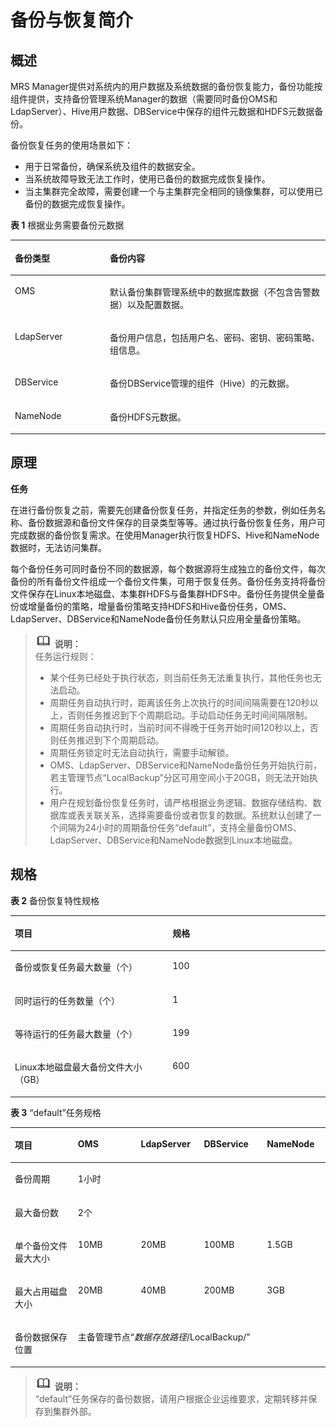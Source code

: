 # 备份与恢复简介<a name="ZH-CN_TOPIC_0035271553"></a>

## 概述<a name="section390719392123"></a>

MRS Manager提供对系统内的用户数据及系统数据的备份恢复能力，备份功能按组件提供，支持备份管理系统Manager的数据（需要同时备份OMS和LdapServer）、Hive用户数据、DBService中保存的组件元数据和HDFS元数据备份。

备份恢复任务的使用场景如下：

-   用于日常备份，确保系统及组件的数据安全。
-   当系统故障导致无法工作时，使用已备份的数据完成恢复操作。
-   当主集群完全故障，需要创建一个与主集群完全相同的镜像集群，可以使用已备份的数据完成恢复操作。

**表 1**  根据业务需要备份元数据

<a name="table1654317792245"></a>
<table><thead align="left"><tr id="row2147592392245"><th class="cellrowborder" valign="top" width="30.17%" id="mcps1.2.3.1.1"><p id="p6182817592245"><a name="p6182817592245"></a><a name="p6182817592245"></a><strong id="b3705449392251"><a name="b3705449392251"></a><a name="b3705449392251"></a>备份类型</strong></p>
</th>
<th class="cellrowborder" valign="top" width="69.83%" id="mcps1.2.3.1.2"><p id="p4202630492245"><a name="p4202630492245"></a><a name="p4202630492245"></a><strong id="b4862395192251"><a name="b4862395192251"></a><a name="b4862395192251"></a>备份内容</strong></p>
</th>
</tr>
</thead>
<tbody><tr id="row4868750292245"><td class="cellrowborder" valign="top" width="30.17%" headers="mcps1.2.3.1.1 "><p id="p5137360092245"><a name="p5137360092245"></a><a name="p5137360092245"></a>OMS</p>
</td>
<td class="cellrowborder" valign="top" width="69.83%" headers="mcps1.2.3.1.2 "><p id="p51209592245"><a name="p51209592245"></a><a name="p51209592245"></a>默认备份集群管理系统中的数据库数据（不包含告警数据）以及配置数据。</p>
</td>
</tr>
<tr id="row460885892245"><td class="cellrowborder" valign="top" width="30.17%" headers="mcps1.2.3.1.1 "><p id="p3777325592245"><a name="p3777325592245"></a><a name="p3777325592245"></a>LdapServer</p>
</td>
<td class="cellrowborder" valign="top" width="69.83%" headers="mcps1.2.3.1.2 "><p id="p3973480492245"><a name="p3973480492245"></a><a name="p3973480492245"></a>备份用户信息，包括用户名、密码、密钥、密码策略、组信息。</p>
</td>
</tr>
<tr id="row6222204392933"><td class="cellrowborder" valign="top" width="30.17%" headers="mcps1.2.3.1.1 "><p id="p5160595392933"><a name="p5160595392933"></a><a name="p5160595392933"></a>DBService</p>
</td>
<td class="cellrowborder" valign="top" width="69.83%" headers="mcps1.2.3.1.2 "><p id="p1933265492933"><a name="p1933265492933"></a><a name="p1933265492933"></a>备份DBService管理的组件（Hive）的元数据。</p>
</td>
</tr>
<tr id="row3673972292933"><td class="cellrowborder" valign="top" width="30.17%" headers="mcps1.2.3.1.1 "><p id="p5212520692933"><a name="p5212520692933"></a><a name="p5212520692933"></a>NameNode</p>
</td>
<td class="cellrowborder" valign="top" width="69.83%" headers="mcps1.2.3.1.2 "><p id="p6139213592933"><a name="p6139213592933"></a><a name="p6139213592933"></a>备份HDFS元数据。</p>
</td>
</tr>
</tbody>
</table>

## 原理<a name="section286669379257"></a>

**任务**

在进行备份恢复之前，需要先创建备份恢复任务，并指定任务的参数，例如任务名称、备份数据源和备份文件保存的目录类型等等。通过执行备份恢复任务，用户可完成数据的备份恢复需求。在使用Manager执行恢复HDFS、Hive和NameNode数据时，无法访问集群。

每个备份任务可同时备份不同的数据源，每个数据源将生成独立的备份文件，每次备份的所有备份文件组成一个备份文件集，可用于恢复任务。备份任务支持将备份文件保存在Linux本地磁盘、本集群HDFS与备集群HDFS中。备份任务提供全量备份或增量备份的策略，增量备份策略支持HDFS和Hive备份任务，OMS、LdapServer、DBService和NameNode备份任务默认只应用全量备份策略。

>![](public_sys-resources/icon-note.gif) **说明：**   
>任务运行规则：  
>-   某个任务已经处于执行状态，则当前任务无法重复执行，其他任务也无法启动。  
>-   周期任务自动执行时，距离该任务上次执行的时间间隔需要在120秒以上，否则任务推迟到下个周期启动。手动启动任务无时间间隔限制。  
>-   周期任务自动执行时，当前时间不得晚于任务开始时间120秒以上，否则任务推迟到下个周期启动。  
>-   周期任务锁定时无法自动执行，需要手动解锁。  
>-   OMS、LdapServer、DBService和NameNode备份任务开始执行前，若主管理节点“LocalBackup”分区可用空间小于20GB，则无法开始执行。  
>-   用户在规划备份恢复任务时，请严格根据业务逻辑、数据存储结构、数据库或表关联关系，选择需要备份或者恢复的数据。系统默认创建了一个间隔为24小时的周期备份任务“default”，支持全量备份OMS、LdapServer、DBService和NameNode数据到Linux本地磁盘。  

## 规格<a name="section1862623892756"></a>

**表 2**  备份恢复特性规格

<a name="table3449032192758"></a>
<table><thead align="left"><tr id="row6630409692758"><th class="cellrowborder" valign="top" width="50.05%" id="mcps1.2.3.1.1"><p id="p192271092758"><a name="p192271092758"></a><a name="p192271092758"></a><strong id="b2340042992813"><a name="b2340042992813"></a><a name="b2340042992813"></a>项目</strong></p>
</th>
<th class="cellrowborder" valign="top" width="49.95%" id="mcps1.2.3.1.2"><p id="p2152182892758"><a name="p2152182892758"></a><a name="p2152182892758"></a><strong id="b42241765151814"><a name="b42241765151814"></a><a name="b42241765151814"></a>规格</strong></p>
</th>
</tr>
</thead>
<tbody><tr id="row6554654792758"><td class="cellrowborder" valign="top" width="50.05%" headers="mcps1.2.3.1.1 "><p id="p767012392758"><a name="p767012392758"></a><a name="p767012392758"></a>备份或恢复任务最大数量（个）</p>
</td>
<td class="cellrowborder" valign="top" width="49.95%" headers="mcps1.2.3.1.2 "><p id="p1730021192758"><a name="p1730021192758"></a><a name="p1730021192758"></a>100</p>
</td>
</tr>
<tr id="row2148417292758"><td class="cellrowborder" valign="top" width="50.05%" headers="mcps1.2.3.1.1 "><p id="p6249640092758"><a name="p6249640092758"></a><a name="p6249640092758"></a>同时运行的任务数量（个）</p>
</td>
<td class="cellrowborder" valign="top" width="49.95%" headers="mcps1.2.3.1.2 "><p id="p2904364092758"><a name="p2904364092758"></a><a name="p2904364092758"></a>1</p>
</td>
</tr>
<tr id="row6006617392758"><td class="cellrowborder" valign="top" width="50.05%" headers="mcps1.2.3.1.1 "><p id="p3352187992758"><a name="p3352187992758"></a><a name="p3352187992758"></a>等待运行的任务最大数量（个）</p>
</td>
<td class="cellrowborder" valign="top" width="49.95%" headers="mcps1.2.3.1.2 "><p id="p3091770692758"><a name="p3091770692758"></a><a name="p3091770692758"></a>199</p>
</td>
</tr>
<tr id="row982390092758"><td class="cellrowborder" valign="top" width="50.05%" headers="mcps1.2.3.1.1 "><p id="p5753840692758"><a name="p5753840692758"></a><a name="p5753840692758"></a>Linux本地磁盘最大备份文件大小（GB）</p>
</td>
<td class="cellrowborder" valign="top" width="49.95%" headers="mcps1.2.3.1.2 "><p id="p3009929292758"><a name="p3009929292758"></a><a name="p3009929292758"></a>600</p>
</td>
</tr>
</tbody>
</table>

**表 3**  “default”任务规格

<a name="table1436149992850"></a>
<table><thead align="left"><tr id="row1979004392850"><th class="cellrowborder" valign="top" width="20%" id="mcps1.2.6.1.1"><p id="p5948962692850"><a name="p5948962692850"></a><a name="p5948962692850"></a><strong id="b4026873292855"><a name="b4026873292855"></a><a name="b4026873292855"></a>项目</strong></p>
</th>
<th class="cellrowborder" valign="top" width="20%" id="mcps1.2.6.1.2"><p id="p5393039092850"><a name="p5393039092850"></a><a name="p5393039092850"></a><strong id="b4054182292855"><a name="b4054182292855"></a><a name="b4054182292855"></a>OMS</strong></p>
</th>
<th class="cellrowborder" valign="top" width="20%" id="mcps1.2.6.1.3"><p id="p628543092850"><a name="p628543092850"></a><a name="p628543092850"></a><strong id="b6266216592855"><a name="b6266216592855"></a><a name="b6266216592855"></a>LdapServer</strong></p>
</th>
<th class="cellrowborder" valign="top" width="20%" id="mcps1.2.6.1.4"><p id="p3935779492850"><a name="p3935779492850"></a><a name="p3935779492850"></a><strong id="b4247063392855"><a name="b4247063392855"></a><a name="b4247063392855"></a>DBService</strong></p>
</th>
<th class="cellrowborder" valign="top" width="20%" id="mcps1.2.6.1.5"><p id="p3386477192850"><a name="p3386477192850"></a><a name="p3386477192850"></a><strong id="b1756924992855"><a name="b1756924992855"></a><a name="b1756924992855"></a>NameNode</strong></p>
</th>
</tr>
</thead>
<tbody><tr id="row5869196992850"><td class="cellrowborder" valign="top" headers="mcps1.2.6.1.1 "><p id="p5642905992850"><a name="p5642905992850"></a><a name="p5642905992850"></a>备份周期</p>
</td>
<td class="cellrowborder" colspan="4" valign="top" headers="mcps1.2.6.1.2 mcps1.2.6.1.3 mcps1.2.6.1.4 mcps1.2.6.1.5 "><p id="p735109092850"><a name="p735109092850"></a><a name="p735109092850"></a>1小时</p>
</td>
</tr>
<tr id="row6615981392850"><td class="cellrowborder" valign="top" headers="mcps1.2.6.1.1 "><p id="p5734467492850"><a name="p5734467492850"></a><a name="p5734467492850"></a>最大备份数</p>
</td>
<td class="cellrowborder" colspan="4" valign="top" headers="mcps1.2.6.1.2 mcps1.2.6.1.3 mcps1.2.6.1.4 mcps1.2.6.1.5 "><p id="p1440700792850"><a name="p1440700792850"></a><a name="p1440700792850"></a>2个</p>
</td>
</tr>
<tr id="row3372551492850"><td class="cellrowborder" valign="top" width="20%" headers="mcps1.2.6.1.1 "><p id="p4741207992850"><a name="p4741207992850"></a><a name="p4741207992850"></a>单个备份文件最大大小</p>
</td>
<td class="cellrowborder" valign="top" width="20%" headers="mcps1.2.6.1.2 "><p id="p1517316892850"><a name="p1517316892850"></a><a name="p1517316892850"></a>10MB</p>
</td>
<td class="cellrowborder" valign="top" width="20%" headers="mcps1.2.6.1.3 "><p id="p2106712792850"><a name="p2106712792850"></a><a name="p2106712792850"></a>20MB</p>
</td>
<td class="cellrowborder" valign="top" width="20%" headers="mcps1.2.6.1.4 "><p id="p2871568992850"><a name="p2871568992850"></a><a name="p2871568992850"></a>100MB</p>
</td>
<td class="cellrowborder" valign="top" width="20%" headers="mcps1.2.6.1.5 "><p id="p4426948892850"><a name="p4426948892850"></a><a name="p4426948892850"></a>1.5GB</p>
</td>
</tr>
<tr id="row6288107992850"><td class="cellrowborder" valign="top" width="20%" headers="mcps1.2.6.1.1 "><p id="p6020264892850"><a name="p6020264892850"></a><a name="p6020264892850"></a>最大占用磁盘大小</p>
</td>
<td class="cellrowborder" valign="top" width="20%" headers="mcps1.2.6.1.2 "><p id="p4457632192850"><a name="p4457632192850"></a><a name="p4457632192850"></a>20MB</p>
</td>
<td class="cellrowborder" valign="top" width="20%" headers="mcps1.2.6.1.3 "><p id="p5391228392850"><a name="p5391228392850"></a><a name="p5391228392850"></a>40MB</p>
</td>
<td class="cellrowborder" valign="top" width="20%" headers="mcps1.2.6.1.4 "><p id="p481883092850"><a name="p481883092850"></a><a name="p481883092850"></a>200MB</p>
</td>
<td class="cellrowborder" valign="top" width="20%" headers="mcps1.2.6.1.5 "><p id="p5478092992850"><a name="p5478092992850"></a><a name="p5478092992850"></a>3GB</p>
</td>
</tr>
<tr id="row2326631492850"><td class="cellrowborder" valign="top" headers="mcps1.2.6.1.1 "><p id="p552326492850"><a name="p552326492850"></a><a name="p552326492850"></a>备份数据保存位置</p>
</td>
<td class="cellrowborder" colspan="4" valign="top" headers="mcps1.2.6.1.2 mcps1.2.6.1.3 mcps1.2.6.1.4 mcps1.2.6.1.5 "><p id="p4473127692850"><a name="p4473127692850"></a><a name="p4473127692850"></a>主备管理节点“<em id="i6703716492850"><a name="i6703716492850"></a><a name="i6703716492850"></a>数据存放路径</em>/LocalBackup/”</p>
</td>
</tr>
</tbody>
</table>

>![](public_sys-resources/icon-note.gif) **说明：**   
>“default”任务保存的备份数据，请用户根据企业运维要求，定期转移并保存到集群外部。  

